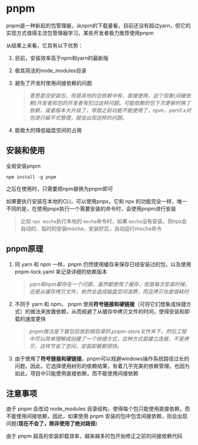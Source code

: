 # pnpm

pnpm是一种新起的包管理器，从npm的下载量看，目前还没有超过yarn，但它的实现方式值得主流包管理器学习，某些开发者极力推荐使用pnpm

从结果上来看，它具有以下优势：

1. 目前，安装效率高于npm和yarn的最新版
2. 极其简洁的node_modules目录
3. 避免了开发时使用间接依赖的问题

   > *意思是没安装包，但是其他的包依赖中有，直接使用，这个现象(间接依赖)开发者和包的开发者有犯过这样问题。可能依赖的包下次更新时换了依赖，或者版本大升级了，导致之前功能不能使用了，npm，yarn1.x对包进行扁平式管理，就会出现这样的问题。*
   >
4. 能极大的降低磁盘空间的占用

## 安装和使用

全局安装pnpm

```shell
npm install -g pnpm
```

之后在使用时，只需要把npm替换为pnpm即可

如果要执行安装在本地的CLI，可以使用pnpx，它和 npx 的功能完全一样，唯一不同的是，在使用pnpx执行一个需要安装的命令时，会使用pnpm进行安装

> 比如 ``npx mocha``执行本地的 ``mocha``命令时，如果 ``mocha``没有安装，则npx会自动的、临时的安装mocha，安装好后，自动运行mocha命令

## pnpm原理

1. 同 yarn 和 npm 一样，pnpm 仍然使用缓存来保存已经安装过的包，以及使用 pnpm-lock.yaml 来记录详细的依赖版本

   > *yarn和npm都存在一个问题，虽然都使用了缓存，但是每次安装时候，还是从缓存拷贝文件，依然会造成磁盘空间浪费，而且拷贝也是很耗时*
   >
2. 不同于 yarn 和 npm， pnpm 使用**符号链接和硬链接**（可将它们想象成快捷方式）的做法来放置依赖，从而规避了从缓存中拷贝文件的时间，使得安装和卸载的速度更快

   > *pnpm做法是下载包后放到根目录的.pnpm-store文件夹下，然后工程中可以简单理解成创建了一个快捷方式，这种方式是建立连接，不是拷贝，这样节省了空间，安装卸载都很快。*
   >
3. 由于使用了**符号链接和硬链接**，pnpm可以规避windows操作系统路径过长的问题，因此，它选择使用树形的依赖结果，有着几乎完美的依赖管理。也因为如此，项目中只能使用直接依赖，而不能使用间接依赖

## 注意事项

由于 pnpm 会改动 node_modules 目录结构，使得每个包只能使用直接依赖，而不能使用间接依赖，因此，如果使用 pnpm 安装的包中包含间接依赖，则会出现问题(**现在不会了，除非使用了绝对路径**)

由于 pnpm 超高的安装卸载效率，越来越多的包开始修正之前的间接依赖代码
